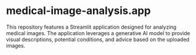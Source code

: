 # medical-image-analysis.app
This repository features a Streamlit application designed for analyzing medical images. The application leverages a generative AI model to provide visual descriptions, potential conditions, and advice based on the uploaded images.
